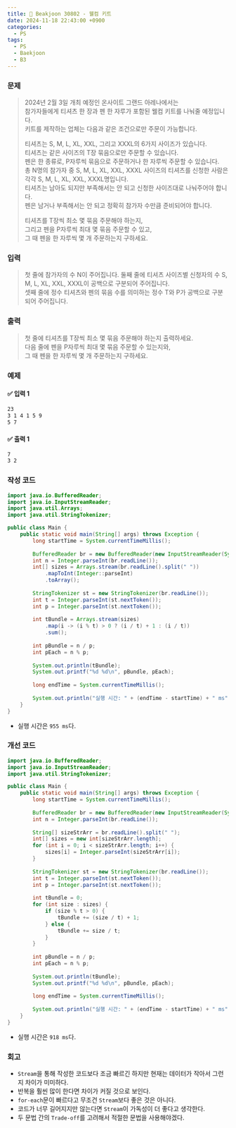 ```yaml
---
title: 🧩 Beakjoon 30802 - 웰컴 키트
date: 2024-11-18 22:43:00 +0900
categories:
  - PS
tags:
  - PS
  - Baekjoon
  - B3
---
```


### 문제
> 2024년 2월 3일 개최 예정인 온사이트 그랜드 아레나에서는   
> 참가자들에게 티셔츠 한 장과 펜 한 자루가 포함된 웰컴 키트를 나눠줄 예정입니다.   
> 키트를 제작하는 업체는 다음과 같은 조건으로만 주문이 가능합니다.  
> 
> 티셔츠는 S, M, L, XL, XXL, 그리고 XXXL의 6가지 사이즈가 있습니다.   
> 티셔츠는 같은 사이즈의 T장 묶음으로만 주문할 수 있습니다.  
> 펜은 한 종류로, P자루씩 묶음으로 주문하거나 한 자루씩 주문할 수 있습니다.  
> 총 N명의 참가자 중 S, M, L, XL, XXL, XXXL 사이즈의 티셔츠를 신청한 사람은   
> 각각 S, M, L, XL, XXL, XXXL명입니다.   
> 티셔츠는 남아도 되지만 부족해서는 안 되고 신청한 사이즈대로 나눠주어야 합니다.   
> 펜은 남거나 부족해서는 안 되고 정확히 참가자 수만큼 준비되어야 합니다. 
> 
> 티셔츠를 T장씩 최소 몇 묶음 주문해야 하는지,   
> 그리고 펜을 P자루씩 최대 몇 묶음 주문할 수 있고,   
> 그 때 펜을 한 자루씩 몇 개 주문하는지 구하세요.


### 입력
> 첫 줄에 참가자의 수 N이 주어집니다. 
> 둘째 줄에 티셔츠 사이즈별 신청자의 수 S, M, L, XL, XXL, XXXL이 공백으로 구분되어 주어집니다.   
> 셋째 줄에 정수 티셔츠와 펜의 묶음 수를 의미하는 정수 T와 P가 공백으로 구분되어 주어집니다. 


### 출력
> 첫 줄에 티셔츠를 T장씩 최소 몇 묶음 주문해야 하는지 출력하세요.   
> 다음 줄에 펜을 P자루씩 최대 몇 묶음 주문할 수 있는지와,   
> 그 때 펜을 한 자루씩 몇 개 주문하는지 구하세요.​


### 예제
#### ✅ 입력 1
```bash
23 
3 1 4 1 5 9 
5 7
```

#### ✅ 출력 1
```bash
7
3 2
```


### 작성 코드
```java
import java.io.BufferedReader;
import java.io.InputStreamReader;
import java.util.Arrays;
import java.util.StringTokenizer;

public class Main {
	public static void main(String[] args) throws Exception {
		long startTime = System.currentTimeMillis();
		
		BufferedReader br = new BufferedReader(new InputStreamReader(System.in));
		int n = Integer.parseInt(br.readLine());
		int[] sizes = Arrays.stream(br.readLine().split(" "))
			.mapToInt(Integer::parseInt)
			.toArray();
				
		StringTokenizer st = new StringTokenizer(br.readLine());
		int t = Integer.parseInt(st.nextToken());
		int p = Integer.parseInt(st.nextToken());
		
		int tBundle = Arrays.stream(sizes)
			.map(i -> (i % t) > 0 ? (i / t) + 1 : (i / t))
			.sum();
				
		int pBundle = n / p;
		int pEach = n % p;
		
		System.out.println(tBundle);
		System.out.printf("%d %d\n", pBundle, pEach);
		
		long endTime = System.currentTimeMillis();
		
		System.out.println("실행 시간: " + (endTime - startTime) + " ms");
	}
}
```
- 실행 시간은 `955 ms`다.

### 개선 코드
```java
import java.io.BufferedReader;
import java.io.InputStreamReader;
import java.util.StringTokenizer;

public class Main {
	public static void main(String[] args) throws Exception {
		long startTime = System.currentTimeMillis();
		
		BufferedReader br = new BufferedReader(new InputStreamReader(System.in));
		int n = Integer.parseInt(br.readLine());
		
		String[] sizeStrArr = br.readLine().split(" ");
		int[] sizes = new int[sizeStrArr.length];
		for (int i = 0; i < sizeStrArr.length; i++) {
			sizes[i] = Integer.parseInt(sizeStrArr[i]);
		}
		
		StringTokenizer st = new StringTokenizer(br.readLine());
		int t = Integer.parseInt(st.nextToken());
		int p = Integer.parseInt(st.nextToken());
		
		int tBundle = 0;
		for (int size : sizes) {
			if (size % t > 0) {
				tBundle += (size / t) + 1;
			} else {
				tBundle += size / t;
			}
		}
		
		int pBundle = n / p;
		int pEach = n % p;
		
		System.out.println(tBundle);
		System.out.printf("%d %d\n", pBundle, pEach);
		
		long endTime = System.currentTimeMillis();
		
		System.out.println("실행 시간: " + (endTime - startTime) + " ms");
	}
}
```
- 실행 시간은 `918 ms`다. 


### 회고
- `Stream`을 통해 작성한 코드보다 조금 빠르긴 하지만 현재는 데이터가 작아서 그런지 차이가 미미하다.
- 반복을 훨씬 많이 한다면 차이가 커질 것으로 보인다.
- `for-each`문이 빠르다고 무조건 `Stream`보다 좋은 것은 아니다.
- 코드가 너무 길어지지만 않는다면 `Stream`이 가독성이 더 좋다고 생각한다.  
- 두 문법 간의 `Trade-off`를 고려해서 적절한 문법을 사용해야겠다.